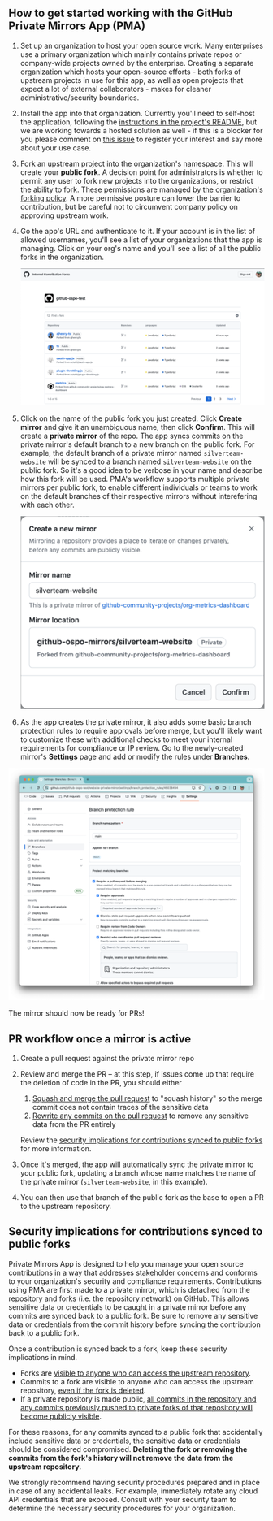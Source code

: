 ## How to get started working with the GitHub Private Mirrors App (PMA)

1. Set up an organization to host your open source work. Many enterprises use a primary organization which mainly contains private repos or company-wide projects owned by the enterprise. Creating a separate organization which hosts your open-source efforts - both forks of upstream projects in use for this app, as well as open projects that expect a lot of external collaborators - makes for cleaner administrative/security boundaries.

2. Install the app into that organization. Currently you'll need to self-host the application, following the [instructions in the project's README](../README.md), but we are working towards a hosted solution as well - if this is a blocker for you please comment on [this issue](https://github.com/github-community-projects/private-mirrors/issues/122) to register your interest and say more about your use case.

3. Fork an upstream project into the organization's namespace. This will create your **public fork**. A decision point for administrators is whether to permit any user to fork new projects into the organizations, or restrict the ability to fork. These permissions are managed by [the organization's forking policy](https://docs.github.com/en/enterprise-cloud@latest/organizations/managing-organization-settings/managing-the-forking-policy-for-your-organization). A more permissive posture can lower the barrier to contribution, but be careful not to circumvent company policy on approving upstream work.

4. Go the app's URL and authenticate to it. If your account is in the list of allowed usernames, you'll see a list of your organizations that the app is managing. Click on your org's name and you'll see a list of all the public forks in the organization.

   ![List of public forks inside the organization](images/public-forks-inside-org.png)

5. Click on the name of the public fork you just created. Click **Create mirror** and give it an unambiguous name, then click **Confirm**. This will create a **private mirror** of the repo. The app syncs commits on the private mirror's default branch to a new branch on the public fork. For example, the default branch of a private mirror named `silverteam-website` will be synced to a branch named `silverteam-website` on the public fork. So it's a good idea to be verbose in your name and describe how this fork will be used. PMA's workflow supports multiple private mirrors per public fork, to enable different individuals or teams to work on the default branches of their respective mirrors without interefering with each other.

   ![Dialog showing creation of new private mriror](images/create-new-mirror.png)

6. As the app creates the private mirror, it also adds some basic branch protection rules to require approvals before merge, but you'll likely want to customize these with additional checks to meet your internal requirements for compliance or IP review. Go to the newly-created mirror's **Settings** page and add or modify the rules under **Branches**.

![Branch protection rules in the private mirror's settings](images/branch-protection.png)

The mirror should now be ready for PRs!

## PR workflow once a mirror is active

1. Create a pull request against the private mirror repo

2. Review and merge the PR – at this step, if issues come up that require the deletion of code in the PR, you should either

   1. [Squash and merge the pull request](https://docs.github.com/en/pull-requests/collaborating-with-pull-requests/incorporating-changes-from-a-pull-request/about-pull-request-merges#squash-and-merge-your-commits) to "squash history" so the merge commit does not contain traces of the sensitive data
   1. [Rewrite any commits on the pull request](https://git-scm.com/book/en/v2/Git-Tools-Rewriting-History) to remove any sensitive data from the PR entirely

   Review the [security implications for contributions synced to public forks](#security-implications-for-contributions-synced-to-public-forks) for more information.

3. Once it's merged, the app will automatically sync the private mirror to your public fork, updating a branch whose name matches the name of the private mirror (`silverteam-website`, in this example).

4. You can then use that branch of the public fork as the base to open a PR to the upstream repository.

## Security implications for contributions synced to public forks

Private Mirrors App is designed to help you manage your open source contributions in a way that addresses stakeholder concerns and conforms to your organization's security and compliance requirements. Contributions using PMA are first made to a private mirror, which is detached from the repository and forks (i.e. the [repository network](https://docs.github.com/en/repositories/viewing-activity-and-data-for-your-repository/understanding-connections-between-repositories)) on GitHub. This allows sensitive data or credentials to be caught in a private mirror before any commits are synced back to a public fork. Be sure to remove any sensitive data or credentials  from the commit history before syncing the contribution back to a public fork.

Once a contribution is synced back to a fork, keep these security implications in mind.

- Forks are [visible to anyone who can access the upstream repository](https://docs.github.com/en/pull-requests/collaborating-with-pull-requests/working-with-forks/about-permissions-and-visibility-of-forks#about-visibility-of-forks).
- Commits to a fork are visible to anyone who can access the upstream repository, [even if the fork is deleted](https://docs.github.com/en/pull-requests/collaborating-with-pull-requests/working-with-forks/about-permissions-and-visibility-of-forks#important-security-considerations).
- If a private repository is made public, [all commits in the repository and any commits previously pushed to private forks of that repository will become publicly visible](https://docs.github.com/en/pull-requests/collaborating-with-pull-requests/working-with-forks/what-happens-to-forks-when-a-repository-is-deleted-or-changes-visibility#changing-a-private-repository-to-a-public-repository).

For these reasons, for any commits synced to a public fork that accidentally include sensitive data or credentials, the sensitive data or credentials should be considered compromised. **Deleting the fork or removing the commits from the fork's history will not remove the data from the upstream repository.**

We strongly recommend having security procedures prepared and in place in case of any accidental leaks. For example, immediately rotate any cloud API credentials that are exposed. Consult with your security team to determine the necessary security procedures for your organization.
